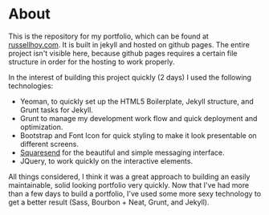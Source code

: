# About
This is the repository for my portfolio, which can be found at [russellhoy.com](russellhoy.com). It is built in jekyll and hosted on github pages. The entire project isn't visible here, because github pages requires a certain file structure in order for the hosting to work properly.


In the interest of building this project quickly (2 days) I used the following technologies:

- Yeoman, to quickly set up the HTML5 Boilerplate, Jekyll structure, and Grunt tasks for Jekyll.
- Grunt to manage my development work flow and quick deployment and optimization.
- Bootstrap and Font Icon for quick styling to make it look presentable on different screens.
- [Squaresend](https://squaresend.com) for the beautiful and simple messaging interface.
- JQuery, to work quickly on the interactive elements.


All things considered, I think it was a great approach to building an easily maintainable, solid looking portfolio very quickly. Now that I've had more than a few days to build a portfolio, I've used some more sexy technology to get a better result (Sass, Bourbon + Neat, Grunt, and Jekyll).
